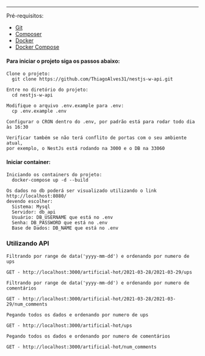 ----
Pré-requisitos:
- [Git](https://git-scm.com/ "Git")
- [Composer](https://getcomposer.org/ "Composer")
- [Docker](https://docs.docker.com/get-started/ "Docker")
- [Docker Compose](https://docs.docker.com/compose/install/ "Docker Compose")

#### Para iniciar o projeto siga os passos abaixo:
```
Clone o projeto:
  git clone https://github.com/ThiagoAlves31/nestjs-w-api.git

Entre no diretório do projeto:
  cd nestjs-w-api
  
Modifique o arquivo .env.example para .env:
  cp .env.example .env

Configurar o CRON dentro do .env, por padrão está para rodar todo dia às 16:30

Verificar também se não terá conflito de portas com o seu ambiente atual,
por exemplo, o NestJs está rodando na 3000 e o DB na 33060
```
#### Iniciar container:

```
Iniciando os containers do projeto:
  docker-compose up -d --build
  
Os dados no db poderá ser visualizado utilizando o link http://localhost:8080/
devendo escolher:
  Sistema: Mysql
  Servidor: db_api
  Usuário: DB_USERNAME que está no .env
  Senha: DB_PASSWORD que está no .env
  Base de Dados: DB_NAME que está no .env
```
### Utilizando API
```
Filtrando por range de data('yyyy-mm-dd') e ordenando por numero de ups

GET - http://localhost:3000/artificial-hot/2021-03-28/2021-03-29/ups
  
Filtrando por range de data('yyyy-mm-dd') e ordenando por numero de comentários

GET - http://localhost:3000/artificial-hot/2021-03-28/2021-03-29/num_comments 

Pegando todos os dados e ordenando por numero de ups

GET - http://localhost:3000/artificial-hot/ups
  
Pegando todos os dados e ordenando por numero de comentários

GET - http://localhost:3000/artificial-hot/num_comments
```
